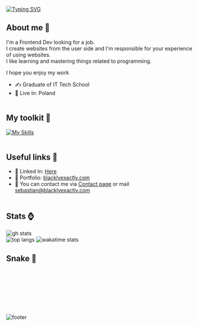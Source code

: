[![Typing SVG](https://readme-typing-svg.demolab.com?font=Fira+Code&pause=1000&color=FF63CE&width=435&lines=Hello%2C+I'm+Sebastian;Frontend+Developer;Sourcepawn+hater;NextJS+enthusiast)](https://git.io/typing-svg)

## About me 👤

I'm a Frontend Dev looking for a job.<br>
I create websites from the user side and I'm responsible for your experience of using websites.<br>
I like learning and mastering things related to programming.<br>

I hope you enjoy my work

- ✍ Graduate of IT Tech School
- 🏡 Live in: Poland
<br/><br/>

## My toolkit 🔨

[![My Skills](https://skillicons.dev/icons?i=html,css,js,ts,react,next,gatsby,tailwind,styledcomponents,sass,vscode,linux,figma)](https://skillicons.dev)
<br/><br/>

## Useful links 📄

- 👷 Linked In: <a href="https://www.linkedin.com/in/sebastian-matkowski-305b9b1b6/">Here</a>
- 🎨 Portfolio: <a href="https://blacklyexactly.com">blacklyexactly.com</a>
- 📨 You can contact me via <a href="https://blacklyexactly.com/contact">Contact page</a> or mail <a href="mailto:sebastian@blacklyexactly.com">sebastian@blacklyexactly.com</a>
<br/><br/>

## Stats ⌚
<span>
  <img src="https://github-readme-stats.vercel.app/api?username=BlacKlyExactly&show_icons=true&theme=synthwave&layout=compact&hide=prs&card_width=800" alt="gh stats">
</span>

<div>
  <span>
    <img src="https://github-readme-stats.vercel.app/api/top-langs/?username=BlacKlyExactly&theme=synthwave&layout=compact&langs_count=6line_height=50" alt="top langs">
  </span>
  <span>
    <img src="https://github-readme-stats.vercel.app/api/wakatime/?username=BlacKlyExactly&theme=synthwave&layout=compact&langs_count=6&v=2" alt="wakatime stats">
  </span>
</div>

## Snake 🐍

<img style="margin-top: 120px;" src="https://raw.githubusercontent.com/trinib/trinib/snake/github-contribution-grid-snake-dark.svg" alt="footer">
